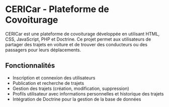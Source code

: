 # CERICar - Plateforme de Covoiturage

CERICar est une plateforme de covoiturage développée en utilisant HTML, CSS, JavaScript, PHP et Doctrine. Ce projet permet aux utilisateurs de partager des trajets en voiture et de trouver des conducteurs ou des passagers pour leurs déplacements.

## Fonctionnalités

- Inscription et connexion des utilisateurs
- Publication et recherche de trajets
- Gestion des trajets (création, modification, suppression)
- Profils utilisateur avec informations personnelles et historique des trajets
- Intégration de Doctrine pour la gestion de la base de données

